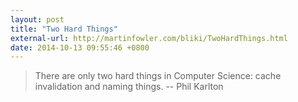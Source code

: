 ```yaml
---
layout: post
title: "Two Hard Things"
external-url: http://martinfowler.com/bliki/TwoHardThings.html
date: 2014-10-13 09:55:46 +0800
---
```


> There are only two hard things in Computer Science: cache invalidation and naming things. -- Phil Karlton

